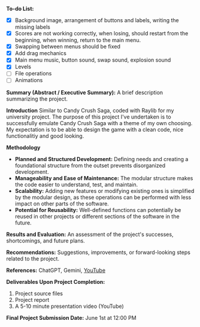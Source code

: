 **To-do List:**
- [x] Background image, arrangement of buttons and labels, writing the missing labels
- [x] Scores are not working correctly, when losing, should restart from the beginning, when winning, return to the main menu.
- [x] Swapping between menus should be fixed
- [x] Add drag mechanics
- [x] Main menu music, button sound, swap sound, explosion sound
- [x] Levels
- [ ] File operations
- [ ] Animations

**Summary (Abstract / Executive Summary):** A brief description summarizing the project.

**Introduction**
Similar to Candy Crush Saga, coded with Raylib for my university project. The purpose of this project I've undertaken is to successfully emulate Candy Crush Saga with a theme of my own choosing. My expectation is to be able to design the game with a clean code, nice functionalitiy and good looking.

**Methodology**
* **Planned and Structured Development:** Defining needs and creating a foundational structure from the outset prevents disorganized development.
* **Manageability and Ease of Maintenance:** The modular structure makes the code easier to understand, test, and maintain.
* **Scalability:** Adding new features or modifying existing ones is simplified by the modular design, as these operations can be performed with less impact on other parts of the software.
* **Potential for Reusability:** Well-defined functions can potentially be reused in other projects or different sections of the software in the future.

**Results and Evaluation:** An assessment of the project's successes, shortcomings, and future plans.

**Recommendations:** Suggestions, improvements, or forward-looking steps related to the project.

**References:** ChatGPT, Gemini, [YouTube](https://youtu.be/UoAsDlUwjy0?si=3diRxCQtEwT4yvnG)

**Deliverables Upon Project Completion:**

1. Project source files
2. Project report
3. A 5-10 minute presentation video (YouTube)

**Final Project Submission Date:** June 1st at 12:00 PM
